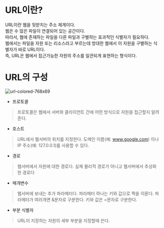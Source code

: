 # URL이란?

URL이란 웹을 뒷받치는 주소 체계이다.    
웹은 수 많은 파일이 연결되어 있는 공간이다.   
따라서, 웹에 존재하는 파일을 다른 파일과 구별하는 효과적인 식별자가 필요하다.    
웹에서는 파일을 자원 또는 리소스라고 부르는데 방대한 웹에서 이 자원을 구별하는 식별자가 바로 URL이다.   
즉, URL은 웹에서 접근가능한 자원의 주소를 일관되게 표현하는 형식이다.

# URL의 구성
![url-colored-768x69](https://user-images.githubusercontent.com/128302413/232318429-51937e10-9b00-43f9-a43e-27cc6370182e.png)
- 프로토콜
> 프로토콜은 웹에서 서버와 클라이언트 간에 어떤 방식으로 자원을 접근할지 알려준다.

- 호스트
> URL에서 웹서버의 위치를 지정한다. 도메인 이름(예: www.google.com) 이나 IP 주소(예: 127.0.0.1)를 사용할 수 있다.

- 경로
> 웹서버에서 자원에 대한 경로다. 실제 물리적 경로가 아니고 웹서버에서 추상화한 경로다

- 매개변수
> 웹서버에 보내는 추가 파라메터다. 파라메터 하나는 키와 값으로 짝을 이룬다.
> 파라메터가 여러개면 &문자로 구분한다. 키와 값은 =문자로 구분한다.

- 부분 식별자
> URL이 지정하는 자원의 세부 부분을 지정할때 쓴다.

